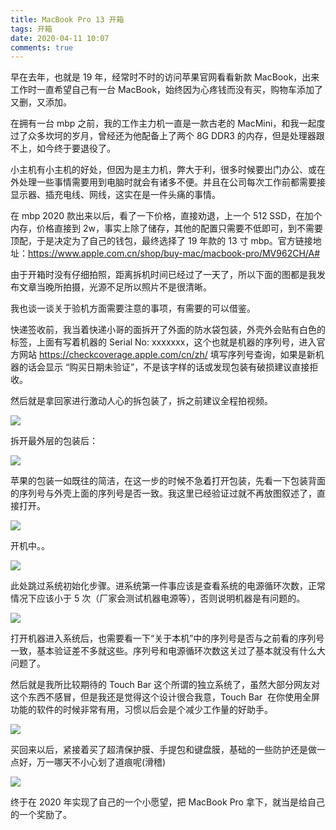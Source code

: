 ```yaml
---
title: MacBook Pro 13 开箱
tags: 开箱
date: 2020-04-11 10:07
comments: true
---
```


早在去年，也就是 19 年，经常时不时的访问苹果官网看看新款 MacBook，出来工作时一直希望自己有一台 MacBook，始终因为心疼钱而没有买，购物车添加了又删，又添加。

在拥有一台 mbp 之前，我的工作主力机一直是一款古老的 MacMini，和我一起度过了众多坎坷的岁月，曾经还为他配备上了两个 8G DDR3 的内存，但是处理器跟不上，如今终于要退役了。

小主机有小主机的好处，但因为是主力机，弊大于利，很多时候要出门办公、或在外处理一些事情需要用到电脑时就会有诸多不便。并且在公司每次工作前都需要接显示器、插充电线、网线，这实在是一件头痛的事情。

在 mbp 2020 款出来以后，看了一下价格，直接劝退，上一个 512 SSD，在加个内存，价格直接到 2w，事实上除了储存，其他的配置只需要不低即可，到不需要顶配，于是决定为了自己的钱包，最终选择了 19 年款的 13 寸 mbp。官方链接地址：https://www.apple.com.cn/shop/buy-mac/macbook-pro/MV962CH/A#

由于开箱时没有仔细拍照，距离拆机时间已经过了一天了，所以下面的图都是我发布文章当晚所拍摄，光源不足所以照片不是很清晰。

我也谈一谈关于验机方面需要注意的事项，有需要的可以借鉴。

快递签收前，我当着快递小哥的面拆开了外面的防水袋包装，外壳外会贴有白色的标签，上面有写着机器的 Serial No: xxxxxxx，这个也就是机器的序列号，进入官方网站 https://checkcoverage.apple.com/cn/zh/ 填写序列号查询，如果是新机器的话会显示 “购买日期未验证”，不是该字样的话或发现包装有破损建议直接拒收。

然后就是拿回家进行激动人心的拆包装了，拆之前建议全程拍视频。

![](https://cdn.wispx.cn/blog/2020/04/11/5e8c973274f06c0a.png)

拆开最外层的包装后：

![](https://cdn.wispx.cn/blog/2020/04/11/c9ef1a2af8f9acb5.png)

苹果的包装一如既往的简洁，在这一步的时候不急着打开包装，先看一下包装背面的序列号与外壳上面的序列号是否一致。我这里已经验证过就不再放图叙述了，直接打开。

![](https://cdn.wispx.cn/blog/2020/04/11/41dbf630c8e293e4.png)

开机中。。

![](https://cdn.wispx.cn/blog/2020/04/11/bf07e03b4baab955.png)

此处跳过系统初始化步骤。进系统第一件事应该是查看系统的电源循环次数，正常情况下应该小于 5 次（厂家会测试机器电源等），否则说明机器是有问题的。

![](https://cdn.wispx.cn/blog/2020/04/11/a03ad620855891d7.png)

打开机器进入系统后，也需要看一下“关于本机”中的序列号是否与之前看的序列号一致，基本验证差不多就这些。序列号和电源循环次数这关过了基本就没有什么大问题了。

然后就是我所比较期待的 Touch Bar 这个所谓的独立系统了，虽然大部分网友对这个东西不感冒，但是我还是觉得这个设计很合我意，Touch Bar  在你使用全屏功能的软件的时候非常有用，习惯以后会是个减少工作量的好助手。

![](https://cdn.wispx.cn/blog/2020/04/11/e1a75bfb806d5208.png)

买回来以后，紧接着买了超清保护膜、手提包和键盘膜，基础的一些防护还是做一点好，万一哪天不小心划了道痕呢(滑稽)

![](https://cdn.wispx.cn/blog/2020/04/11/4667c57cb2e4cabe.png)

终于在 2020 年实现了自己的一个小愿望，把 MacBook Pro 拿下，就当是给自己的一个奖励了。

